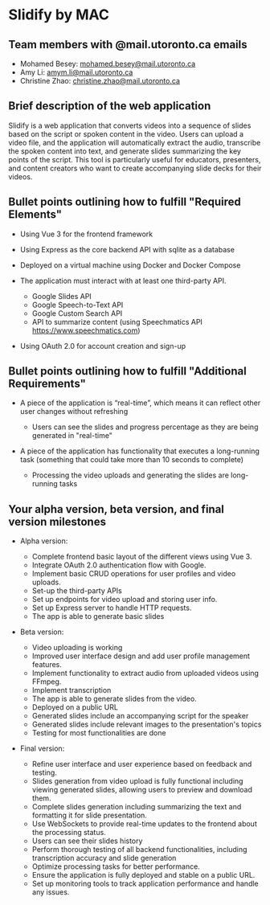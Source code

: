 # Slidify by MAC

## Team members with @mail.utoronto.ca emails

* Mohamed Besey: mohamed.besey@mail.utoronto.ca
* Amy Li: amym.li@mail.utoronto.ca
* Christine Zhao: christine.zhao@mail.utoronto.ca

## Brief description of the web application

Slidify is a web application that converts videos into a sequence of slides based on the script or spoken content in the video. Users can upload a video file, and the application will automatically extract the audio, transcribe the spoken content into text, and generate slides summarizing the key points of the script. This tool is particularly useful for educators, presenters, and content creators who want to create accompanying slide decks for their videos.

## Bullet points outlining how to fulfill "Required Elements"

* Using Vue 3 for the frontend framework

* Using Express as the core backend API with sqlite as a database

* Deployed on a virtual machine using Docker and Docker Compose

* The application must interact with at least one third-party API.
  * Google Slides API
  * Google Speech-to-Text API
  * Google Custom Search API
  * API to summarize content (using Speechmatics API https://www.speechmatics.com)

* Using OAuth 2.0 for account creation and sign-up

## Bullet points outlining how to fulfill "Additional Requirements"

* A piece of the application is “real-time”, which means it can reflect other
user changes without refreshing
  * Users can see the slides and progress percentage as they are being generated in "real-time"

* A piece of the application has functionality that executes a long-running task
(something that could take more than 10 seconds to complete)
  * Processing the video uploads and generating the slides are 
    long-running tasks

## Your alpha version, beta version, and final version milestones

* Alpha version:
  * Complete frontend basic layout of the different views using Vue 3.
  * Integrate OAuth 2.0 authentication flow with Google.
  * Implement basic CRUD operations for user profiles and video uploads.
  * Set-up the third-party APIs
  * Set up endpoints for video upload and storing user info.
  * Set up Express server to handle HTTP requests.
  * The app is able to generate basic slides

* Beta version:
  * Video uploading is working
  * Improved user interface design and add user profile management features.
  * Implement functionality to extract audio from uploaded videos using FFmpeg.
  * Implement transcription
  * The app is able to generate slides from the video.
  * Deployed on a public URL
  * Generated slides include an accompanying script for the speaker
  * Generated slides include relevant images to the presentation's topics
  * Testing for most functionalities are done

* Final version:
  * Refine user interface and user experience based on feedback and testing.
  * Slides generation from video upload is fully functional including viewing generated slides, allowing users to preview and download them.
  * Complete slides generation including summarizing the text and formatting it for slide presentation.
  * Use WebSockets to provide real-time updates to the frontend about the processing status.
  * Users can see their slides history
  * Perform thorough testing of all backend functionalities, including transcription accuracy and slide generation
  *  Optimize processing tasks for better performance.
  *  Ensure the application is fully deployed and stable on a public URL.
  *  Set up monitoring tools to track application performance and handle any issues.
